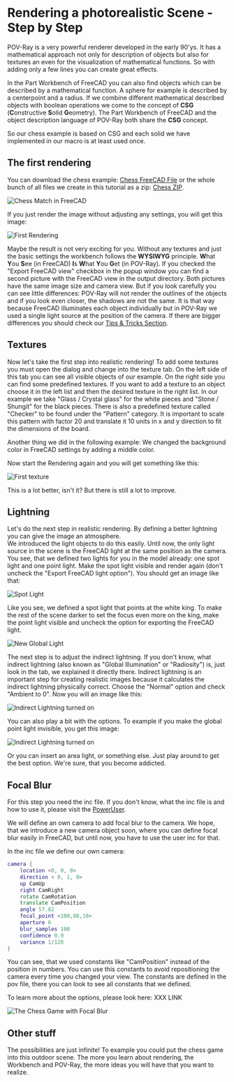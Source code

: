 # Rendering a photorealistic Scene - Step by Step

POV-Ray is a very powerful renderer developed in the early 90'ys. It has a mathematical approach not only for description of objects but also for textures an even for the visualization of mathematical functions. So with adding only a few lines you can create great effects.

In the Part Workbench of FreeCAD you can also find objects which can be described by a mathematical function. A sphere for example is described by a centerpoint and a radius. If we combine different mathematical described objects with boolean operations we come to the concept of **CSG** (**C**onstructive **S**olid **G**eometry). The Part Workbench of FreeCAD and the object description language of POV-Ray both share the **CSG** concept.

So our chess example is based on CSG and each solid we have implemented in our macro is at least used once.

## The first rendering

You can download the chess example: [Chess FreeCAD File](Examples/Chess/Chess.FCStd) or the whole bunch of all files we create in this tutorial as a zip: [Chess ZIP](Examples/Chess.zip).

![Chess Match in FreeCAD](Examples/Chess/FirstImage/FirstImage_FC-View.png "The view of the chess match in FreeCAD")

If you just render the image without adjusting any settings, you will get this image:

![First Rendering](Examples/Chess/FirstImage/FirstImage.png "The first rendering of the chess match in POV-Ray")

Maybe the result is not very exciting for you. Without any textures and just the basic settings the workbench follows the **WYSIWYG** principle. **W**hat **Y**ou **S**ee (in FreeCAD) **I**s **W**hat **Y**ou **G**et (in POV-Ray). If you checked the "Export FreeCAD view" checkbox in the popup window you can find a second picture with the FreeCAD view in the output directory. Both pictures have the same image size and camera view. But if you look carefully you can see little differences: POV-Ray will not render the outlines of the objects and if you look even closer, the shadows are not the same. It is that way because FreeCAD illuminates each object individually but in POV-Ray we used a single light source at the position of the camera. If there are bigger differences you should check our [Tips & Tricks Section](tipsAndTricks.md).

## Textures

Now let's take the first step into realistic rendering! To add some textures you must open the dialog and change into the texture tab. On the left side of this tab you can see all visible objects of our example. On the right side you can find some predefined textures.
If you want to add a texture to an object choose it in the left list and then the desired texture in the right list. In our example we take "Glass / Crystal glass" for the white pieces and "Stone / Shungit" for the black pieces. There is also a predefined texture called "Checker" to be found under the "Pattern" category. It is important to scale this pattern with factor 20 and translate it 10 units in x and y direction to fit the dimensions of the board.

Another thing we did in the following example: We changed the background color in FreeCAD settings by adding a middle color.

Now start the Rendering again and you will get something like this:

![First texture](Examples/Chess/TexturesAndBackground/TexturesAndBackground.png "The chess model with textures and another background")

This is a lot better, isn't it? But there is still a lot to improve.

## Lightning

Let's do the next step in realistic rendering. By defining a better lightning you can give the image an atmosphere.  
We introduced the light objects to do this easily. Until now, the only light source in the scene is the FreeCAD light at the same position as the camera. You see, that we defined two lights for you in the model already: one spot light and one point light. Make the spot light visible and render again (don't uncheck the "Export FreeCAD light option"). You should get an image like that:

![Spot Light](Examples/Chess/SpotLight/SpotLight.png "The chess model a spot light pointing a the white king")

Like you see, we defined a spot light that points at the white king. To make the rest of the scene darker to set the focus even more on the king, make the point light visible and uncheck the option for exporting the FreeCAD light.

![New Global Light](Examples/Chess/PointLight/PointLight.png "The chess model with a new global light")

The next step is to adjust the indirect lightning. If you don't know, what indirect lightning (also known as "Global Illumination" or "Radiosity") is, just look in the tab, we explained it directly there. Indirect lightning is an important step for creating realistic images because it calculates the indirect lightning physically correct. Choose the "Normal" option and check "Ambient to 0". Now you will an image like this:

![Indirect Lightning turned on](Examples/Chess/Radiosity/Radiosity.png "The chess match with indirect lightning")

You can also play a bit with the options. To example if you make the global point light invisible, you get this image:

![Indirect Lightning turned on](Examples/Chess/Radiosity/Radiosity_globalLight_off.png "The chess match with indirect lightning")

Or you can insert an area light, or something else. Just play around to get the best option. We're sure, that you become addicted.

## Focal Blur

For this step you need the inc file. If you don't know, what the inc file is and how to use it, please visit the [PowerUser](PowerUser.md).

We will define an own camera to add focal blur to the camera. We hope, that we introduce a new camera object soon, where you can define focal blur easily in FreeCAD, but until now, you have to use the user inc for that.

In the inc file we define our own camera:

```pov
camera {
    location <0, 0, 0>
    direction < 0, 1, 0>
    up CamUp
    right CamRight
    rotate CamRotation
    translate CamPosition
    angle 57.82
    focal_point <100,80,10>
    aperture 6
    blur_samples 100
    confidence 0.9
    variance 1/128
}
```

You can see, that we used constants like "CamPosition" instead of the position in numbers. You can use this constants to avoid repositioning the camera every time you changed your view. The constants are defined in the pov file, there you can look to see all constants that we defined.

To learn more about the options, please look here: XXX LINK

![The Chess Game with Focal Blur](Examples/Chess/FocalBlur/ChessFocalBlur.png)

## Other stuff

The possibilities are just infinite! To example you could put the chess game into this outdoor scene.
The more you learn about rendering, the Workbench and POV-Ray, the more ideas you will have that you want to realize.
